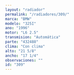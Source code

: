 ```yaml
---
layout: "radiador"
permalink: "/radiadores/309/"
marca: "BMW"
modelo: "325I"
ano: "1996"
motor: "L6 2.5"
transmision: "Automática"
parte: "432488"
clima: "Con clima"
alto: "21 5/8"
ancho: "17 1/4"
observaciones: ""
id: "309"
---
```


